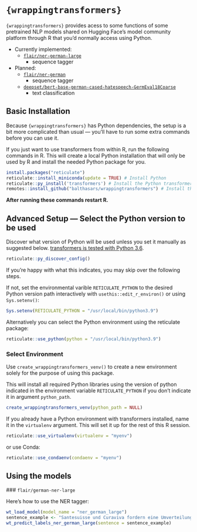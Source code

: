 
<!-- README.md is generated from README.Rmd. Please edit that file -->

# `{wrappingtransformers}`

<!-- badges: start -->
<!-- badges: end -->

`{wrappingtransformers}` provides acess to some functions of some
pretrained NLP models shared on Hugging Face’s model community platform
through R that you’d normally access using Python.

-   Currently implemented:
    -   [`flair/ner-german-large`](https://huggingface.co/flair/ner-german-large)
        -   sequence tagger
-   Planned:
    -   [`flair/ner-german`](https://huggingface.co/flair/ner-german)
        -   sequence tagger
    -   [`deepset/bert-base-german-cased-hatespeech-GermEval18Coarse`](https://huggingface.co/deepset/bert-base-german-cased-hatespeech-GermEval18Coarse)
        -   text classification

## Basic Installation

Because `{wrappingtransformers}` has Python dependencies, the setup is a
bit more complicated than usual — you’ll have to run some extra commands
before you can use it.

If you just want to use transformers from within R, run the following
commands in R. This will create a local Python installation that will
only be used by R and install the needed Python package for you.

``` r
install.packages("reticulate")
reticulate::install_miniconda(update = TRUE) # Install Python
reticulate::py_install('transformers') # Install the Python transformers package
remotes::install_github("balthasars/wrappingtransformers") # Install this package
```

**After running these commands restart R.**

## Advanced Setup — Select the Python version to be used

Discover what version of Python will be used unless you set it manually
as suggested below. [transformers is tested with Python
3.6](https://github.com/huggingface/transformers).

``` r
reticulate::py_discover_config()
```

If you’re happy with what this indicates, you may skip over the
following steps.

If not, set the environmental varible `RETICULATE_PYTHON` to the desired
Python version path interactively with `usethis::edit_r_environ()` or
using `Sys.setenv()`:

``` r
Sys.setenv(RETICULATE_PYTHON = "/usr/local/bin/python3.9")
```

Alternatively you can select the Python environment using the reticulate
package:

``` r
reticulate::use_python(python = "/usr/local/bin/python3.9")
```

### Select Environment

Use `create_wrappingtransformers_venv()` to create a new environment
solely for the purpose of using this package.

This will install all required Python libraries using the version of
python indicated in the environment variable `RETICULATE_PYTHON` if you
don’t indicate it in argument `python_path`.

``` r
create_wrappingtransformers_venv(python_path = NULL)
```

If you already have a Python environment with transformers installed,
name it in the `virtualenv` argument. This will set it up for the rest
of this R session.

``` r
reticulate::use_virtualenv(virtualenv = "myenv")
```

or use Conda:

``` r
reticulate::use_condaenv(condaenv = "myenv")
```

## Using the models

\#\#\# `flair/german-ner-large`

Here’s how to use the NER tagger:

``` r
wt_load_model(model_name = "ner_german_large")
sentence_example <- "Santesuisse und Curaviva fordern eine Umverteilung"
wt_predict_labels_ner_german_large(sentence = sentence_example)
```
